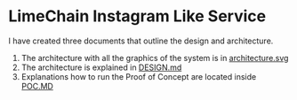 # LimeChain Instagram Like Service

I have created three documents that outline the design and architecture.

1. The architecture with all the graphics of the system is in [architecture.svg](architecture.svg)
2. The architecture is explained in [DESIGN.md](DESIGN.md)
3. Explanations how to run the Proof of Concept are located inside [POC.MD](POC.md)
